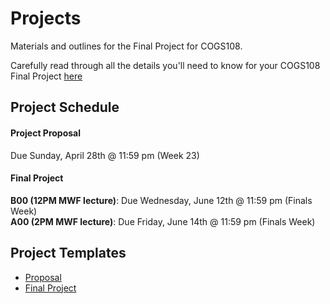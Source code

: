 # Projects 

Materials and outlines for the Final Project for COGS108.

Carefully read through all the details you'll need to know for your COGS108 Final Project [here](https://docs.google.com/document/d/1fD0VjnmVwVp_zq2GvD8GzsMbNczH2DAA72t61aHmVB8/edit?usp=sharing)

## Project Schedule

#### Project Proposal
Due Sunday, April 28th @ 11:59 pm (Week 23)

#### Final Project
**B00 (12PM MWF lecture)**: Due Wednesday, June 12th @ 11:59 pm (Finals Week)  
**A00 (2PM MWF lecture)**: Due Friday, June 14th @ 11:59 pm (Finals Week)

## Project Templates

* [Proposal](https://docs.google.com/document/d/1_M0Zajd00s9r8RNFTWruqngJm0NTHawOqCMWib9C9ys/edit?usp=sharing)
* [Final Project](https://github.com/COGS108/Projects/blob/master/FinalProject.ipynb)
